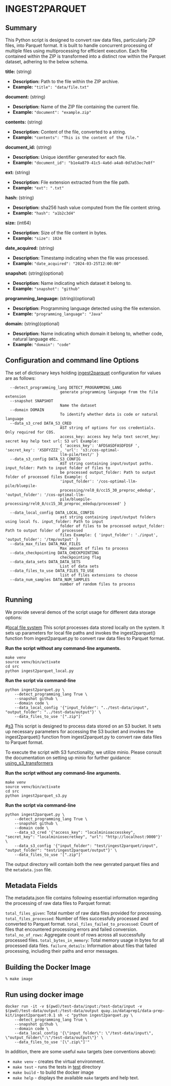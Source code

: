 # INGEST2PARQUET  

## Summary 
This Python script is designed to convert raw data files, particularly ZIP files, into Parquet format. It is built to handle concurrent processing of multiple files using multiprocessing for efficient execution.
Each file contained within the ZIP is transformed into a distinct row within the Parquet dataset, adhering to the below schema.

**title:** (string)

- **Description:** Path to the file within the ZIP archive.
- **Example:** `"title": "data/file.txt"`

**document:** (string)

- **Description:** Name of the ZIP file containing the current file.
- **Example:** `"document": "example.zip"`

**contents:** (string)

- **Description:** Content of the file, converted to a string.
- **Example:** `"contents": "This is the content of the file."`

**document_id:** (string)

- **Description:** Unique identifier generated for each file.
- **Example:** `"document_id": "b1e4a879-41c5-4a6d-a4a8-0d7a53ec7e8f"`

**ext:** (string)

- **Description:** File extension extracted from the file path.
- **Example:** `"ext": ".txt"`

**hash:** (string)

- **Description:** sha256 hash value computed from the file content string.
- **Example:** `"hash": "a1b2c3d4"`

**size:** (int64)

- **Description:** Size of the file content in bytes.
- **Example:** `"size": 1024`

**date_acquired:** (string)

- **Description:** Timestamp indicating when the file was processed.
- **Example:** `"date_acquired": "2024-03-25T12:00:00"`

**snapshot:** (string)(optional)

- **Description:** Name indicating which dataset it belong to.
- **Example:** `"snapshot": "github"`

**programming_language:** (string)(optional)

- **Description:** Programming language detected using the file extension.
- **Example:** `"programming_language": "Java"`

**domain:** (string)(optional)

- **Description:** Name indicating which domain it belong to, whether code, natural language etc..
- **Example:** `"domain": "code"`



## Configuration and command line Options

The set of dictionary keys holding [ingest2parquet](src/ingest2parquet.py) 
configuration for values are as follows:
```
  --detect_programming_lang DETECT_PROGRAMMING_LANG
                        generate programming language from the file extension
  --snapshot SNAPSHOT
                        Name the dataset
  --domain DOMAIN
                        To identify whether data is code or natural language
  --data_s3_cred DATA_S3_CRED
                        AST string of options for cos credentials. Only required for COS.
                        access_key: access key help text secret_key: secret key help text url: S3 url Example:
                        { 'access_key': 'AFDSASDFASDFDSF ', 'secret_key': 'XSDFYZZZ', 'url': 's3:/cos-optimal-
                        llm-pile/test/' }
  --data_s3_config DATA_S3_CONFIG
                        AST string containing input/output paths. input_folder: Path to input folder of files to
                        be processed output_folder: Path to output folder of processed files Example: {
                        'input_folder': '/cos-optimal-llm-pile/bluepile-
                        processing/rel0_8/cc15_30_preproc_ededup', 'output_folder': '/cos-optimal-llm-
                        pile/bluepile-processing/rel0_8/cc15_30_preproc_ededup/processed' }

  --data_local_config DATA_LOCAL_CONFIG
                        ast string containing input/output folders using local fs. input_folder: Path to input
                        folder of files to be processed output_folder: Path to output folder of processed
                        files Example: { 'input_folder': './input', 'output_folder': '/tmp/output' }
  --data_max_files DATA_MAX_FILES
                        Max amount of files to process
  --data_checkpointing DATA_CHECKPOINTING
                        checkpointing flag
  --data_data_sets DATA_DATA_SETS
                        List of data sets
  --data_files_to_use DATA_FILES_TO_USE
                        list of files extensions to choose
  --data_num_samples DATA_NUM_SAMPLES
                        number of random files to process
```
## Running

We provide several demos of the script usage for different data storage options: 


#[local file system](src/ingest2parquet_local.py)
This script processes data stored locally on the system. It sets up parameters for local file paths and invokes the ingest2parquet() function from ingest2parquet.py to convert raw data files to Parquet format.

**Run the script without any command-line arguments.**

```
make venv
source venv/bin/activate
cd src
python ingest2parquet_local.py
```

**Run the script via command-line** 

```
python ingest2parquet.py \
    --detect_programming_lang True \
    --snapshot github \
    --domain code \
    --data_local_config '{"input_folder": "../test-data/input", "output_folder": "../test-data/output"}' \
    --data_files_to_use '[".zip"]'
```



#[s3](src/ingest2parquet_s3.py) 
This script is designed to process data stored on an S3 bucket. It sets up necessary parameters for accessing the S3 bucket and invokes the ingest2parquet() function from ingest2parquet.py to convert raw data files to Parquet format.

To execute the script with S3 functionality, we utilize minio. Please consult the documentation on setting up minio for further guidance: [using_s3_transformers](../../data-processing-lib/doc/using_s3_transformers.md)

**Run the script without any command-line arguments.**

```
make venv
source venv/bin/activate
cd src
python ingest2parquet_s3.py
```

**Run the script via command-line** 

```
python ingest2parquet.py \
    --detect_programming_lang True \
    --snapshot github \
    --domain code \
    --data_s3_cred '{"access_key": "localminioaccesskey", "secret_key": "localminiosecretkey", "url": "http://localhost:9000"}' \
    --data_s3_config '{"input_folder": "test/ingest2parquet/input", "output_folder": "test/ingest2parquet/output"}' \
    --data_files_to_use '[".zip"]'
```

The output directory will contain both the new genrated parquet files  and the `metadata.json` file.

## Metadata Fields

The metadata.json file contains following essential information regarding the processing of raw data files to Parquet format:

`total_files_given`: Total number of raw data files provided for processing.
`total_files_processed`: Number of files successfully processed and converted to Parquet format.
`total_files_failed_to_processed`: Count of files that encountered processing errors and failed conversion.
`total_no_of_rows`: Aggregate count of rows across all successfully processed files.
`total_bytes_in_memory`: Total memory usage in bytes for all processed data files.
`failure_details`: Information about files that failed processing, including their paths and error messages.

## Building the Docker Image
```
% make image 
```
## Run using docker image

```
docker run -it -v $(pwd)/test-data/input:/test-data/input -v $(pwd)/test-data/output:/test-data/output quay.io/dataprep1/data-prep-kit/ingest2parquet:0.1 sh -c "python ingest2parquet.py \
    --detect_programming_lang True \
    --snapshot github \
    --domain code \
    --data_local_config '{\"input_folder\": \"/test-data/input\", \"output_folder\":\"/test-data/output\"}' \
    --data_files_to_use '[\".zip\"]'"

```

In addition, there are some useful `make` targets (see conventions above):
* `make venv` - creates the virtual environment.
* `make test` - runs the tests in [test](test) directory
* `make build` - to build the docker image
* `make help` - displays the available `make` targets and help text.




